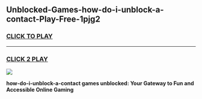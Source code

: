 
## Unblocked-Games-how-do-i-unblock-a-contact-Play-Free-1pjg2
<h3>
<a href="https://premium76.site?title=how-do-i-unblock-a-contact&ref=10A">CLICK TO PLAY</a></h3>
<hr>

<h3>
<a href="https://premium76.site?title=how-do-i-unblock-a-contact&ref=10A">CLICK 2 PLAY</a>
  
</h3>

<a href="https://premium76.site?title=how-do-i-unblock-a-contact&ref=10A"><img src="https://clearcache.store/games.png"></a>


**how-do-i-unblock-a-contact games unblocked: Your Gateway to Fun and Accessible Online Gaming**
